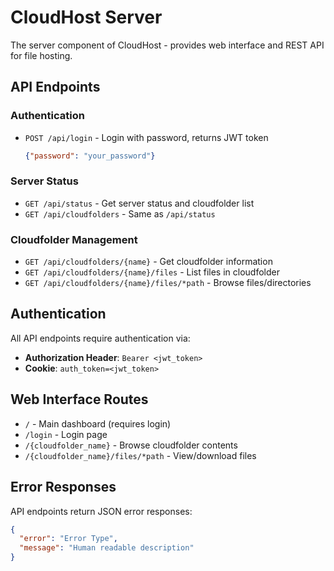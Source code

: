 # CloudHost Server

The server component of CloudHost - provides web interface and REST API for file hosting.

## API Endpoints

### Authentication
- `POST /api/login` - Login with password, returns JWT token
  ```json
  {"password": "your_password"}
  ```

### Server Status
- `GET /api/status` - Get server status and cloudfolder list
- `GET /api/cloudfolders` - Same as `/api/status`

### Cloudfolder Management
- `GET /api/cloudfolders/{name}` - Get cloudfolder information
- `GET /api/cloudfolders/{name}/files` - List files in cloudfolder
- `GET /api/cloudfolders/{name}/files/*path` - Browse files/directories

## Authentication

All API endpoints require authentication via:
- **Authorization Header**: `Bearer <jwt_token>`
- **Cookie**: `auth_token=<jwt_token>`

## Web Interface Routes

- `/` - Main dashboard (requires login)
- `/login` - Login page
- `/{cloudfolder_name}` - Browse cloudfolder contents
- `/{cloudfolder_name}/files/*path` - View/download files

## Error Responses

API endpoints return JSON error responses:
```json
{
  "error": "Error Type",
  "message": "Human readable description"
}
```
